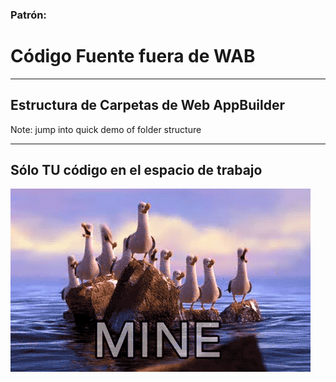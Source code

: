 <!-- .slide: data-background="reveal.js/img/bg-4.png" -->
### Patrón:
# Código Fuente fuera de WAB

---

## Estructura de Carpetas de Web AppBuilder

Note: jump into quick demo of folder structure

---

<!-- .slide: data-background="reveal.js/img/bg-6.png" -->
## Sólo TU código en el espacio de trabajo

![MY source control](img/mine.gif)

